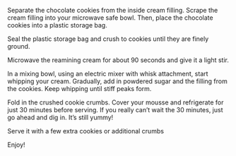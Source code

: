 Separate the chocolate cookies from the inside cream filling. Scrape the cream filling into your microwave safe bowl. Then, place the chocolate cookies into a plastic storage bag.

Seal the plastic storage bag and crush to cookies until they are finely ground.

Microwave the reamining cream for about 90 seconds and give it a light stir.

In a mixing bowl, using an electric mixer with whisk attachment, start whipping your cream. Gradually, add in powdered sugar and the filling from the cookies. Keep whipping until stiff peaks form.

Fold in the crushed cookie crumbs. Cover your mousse and refrigerate for just 30 minutes before serving. If you really can’t wait the 30 minutes, just go ahead and dig in. It’s still yummy!

Serve it with a few extra cookies or additional crumbs

Enjoy!